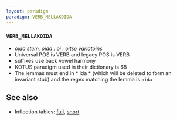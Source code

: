 ```yaml
---
layout: paradigm
paradigm: VERB_MELLAKOIDA
---
```

### ` VERB_MELLAKOIDA `

* _oida stem, oida : oi : oitse variatoins_
* Universal POS is VERB and legacy POS is VERB
* suffixes use back vowel harmony
* KOTUS paradigm used in their dictionary is 68
* The lemmas must end in * ida * (which will be deleted to form an invariant stub) and the regex matching the lemma is ` oida `

## See also

* Inflection tables: [full](gen/M/mellakoida.html), [short](gen/M/mellakoida_wikt.html)

